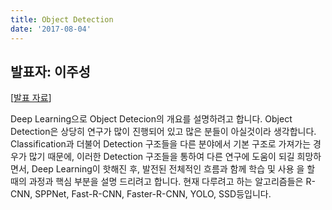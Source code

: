 ```yaml
---
title: Object Detection
date: '2017-08-04'
---
```


## 발표자: 이주성

[[발표 자료](/seminar/regular/w3_1.pptx)]

Deep Learning으로 Object Detecion의 개요를 설명하려고 합니다.
Object Detection은 상당히 연구가 많이 진행되어 있고 많은 분들이 아실것이라 생각합니다.
Classification과 더불어 Detection 구조들을 다른 분야에서 기본 구조로 가져가는 경우가 많기 때문에, 이러한 Detection 구조들을 통하여 다른 연구에 도움이 되길 희망하면서,  Deep Learning이 핫해진 후, 발전된 전체적인 흐름과 함께 학습 및 사용 을 할 때의 과정과 핵심 부분을 설명 드리려고 합니다.
현재 다루려고 하는 알고리즘들은 R-CNN, SPPNet, Fast-R-CNN, Faster-R-CNN, YOLO, SSD등입니다.
